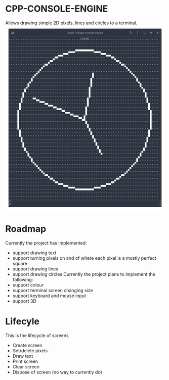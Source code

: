 # CPP-CONSOLE-ENGINE
Allows drawing simple 2D pixels, lines and circles to a terminal.
![Screenshot of program](screenshot.png)


# Roadmap
Currently the project has implemented:
 - support drawing text
 - support turning pixels on and of where each pixel is a mostly perfect square
 - support drawing lines
 - support drawing circles
Currently the project plans to implement the following:
 - support colour
 - support terminal screen changing size
 - support keyboard and mouse input
 - support 3D
# Lifecyle
This is the lifecycle of screens
 - Create screen
 - Set/delete pixels
 - Draw text
 - Print screen
 - Clear screen
 - Dispose of screen (no way to currently do)
